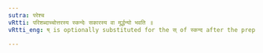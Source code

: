 ```yaml
---
sutra: परेश्च
vRtti: परिशब्दाच्चोत्तरस्य स्कन्देः सकारस्य वा मूर्द्धन्यो भवति ॥
vRtti_eng: ष् is optionally substituted for the स् of स्कन्द after the preposition परि every where.

---
```

